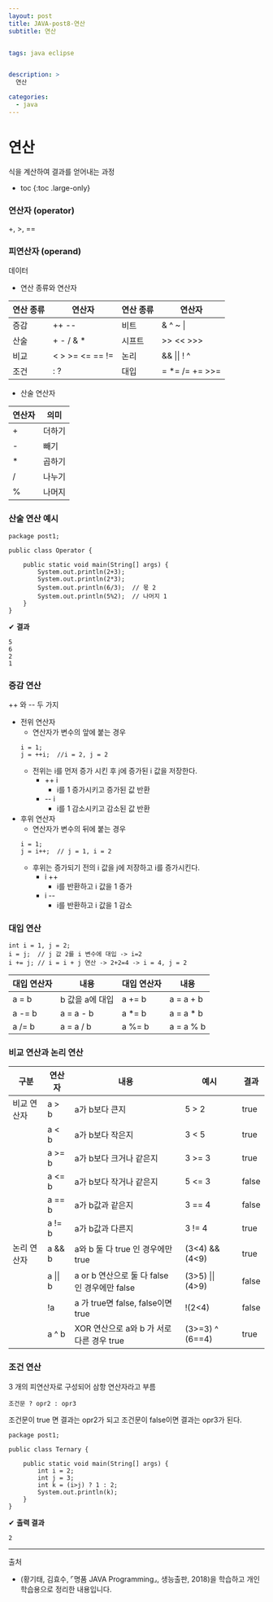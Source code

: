 ```yaml
---
layout: post
title: JAVA-post8-연산
subtitle: 연산


tags: java eclipse


description: >
  연산

categories:
  - java
---
```

# 연산
식을 계산하여 결과를 얻어내는 과정

* toc
{:toc .large-only}

### 연산자 (operator)
+, >, ==
### 피연산자 (operand)
데이터

- 연산 종류와 연산자

|연산 종류|연산자|연산 종류|연산자|
|---|---|---|---|
|증감|++ --|비트|&  ^ ~ \||
|산술|+ - / & *| 시프트 | >> << >>>|
|비교|< > >= <= == != | 논리 | && \|\| ! ^|
|조건| : ? | 대입| = *= /= += >>=|

- 산술 연산자

|연산자|의미|
|---|---|
|+|더하기|
|-|빼기|
|*|곱하기|
|/|나누기|
|%|나머지|

### 산술 연산 예시
~~~
package post1;

public class Operator {

	public static void main(String[] args) {
		System.out.println(2+3);
		System.out.println(2*3);
		System.out.println(6/3);  // 몫 2
		System.out.println(5%2);  // 나머지 1
	}
}
~~~
✔ **결과**
~~~
5
6
2
1
~~~

### 증감 연산
++ 와 -- 두 가지

- 전위 연산자
  - 연산자가 변수의 앞에 붙는 경우
  ~~~
  i = 1;
  j = ++i;  //i = 2, j = 2
  ~~~
  - 전위는 i를 먼저 증가 시킨 후 j에 증가된 i 값을 저장한다.
    - ++ i
      - i를 1 증가시키고 증가된 값 반환
    - -- i
      - i를 1 감소시키고 감소된 값 반환
- 후위 연산자
  - 연산자가 변수의 뒤에 붙는 경우
  ~~~
  i = 1;
  j = i++;  // j = 1, i = 2
  ~~~
  - 후위는 증가되기 전의 i 값을 j에 저장하고 i를 증가시킨다.
    - i ++
      - i를 반환하고 i 값을 1 증가
    - i --
      - i를 반환하고 i 값을 1 감소


### 대입 연산
~~~
int i = 1, j = 2;
i = j;  // j 값 2를 i 변수에 대입 -> i=2
i += j; // i = i + j 연산 -> 2+2=4 -> i = 4, j = 2
~~~

|대입 연산자|내용|대입 연산자|내용|
|---|---|---|---|
|a = b|b 값을 a에 대입|a += b|a = a + b|
|a -= b|a = a - b|a *= b|a = a * b|
|a /= b|a = a / b|a %= b|a = a % b|

### 비교 연산과 논리 연산
|구분|연산자|내용|예시|결과|
|---|---|---|---|---|
|비교 연산자|a > b|a가 b보다 큰지|5 > 2| true|
||a < b| a가 b보다 작은지|3 < 5| true|
||a >= b| a가 b보다 크거나 같은지| 3 >= 3 |true|
||a <= b| a가 b보다 작거나 같은지| 5 <= 3 | false|
||a == b| a가 b값과 같은지 | 3 == 4 | false|
|| a != b| a가 b값과 다른지 | 3 != 4 | true|
|논리 연산자|a && b| a와 b 둘 다 true 인 경우에만 true|(3<4) && (4<9)|true|
|| a \|\| b | a or b 연산으로 둘 다 false 인 경우에만 false |  (3>5) \|\| (4>9) | false|
|| !a | a 가 true면 false, false이면 true| !(2<4) | false|
|| a ^ b | XOR 연산으로 a와 b 가 서로 다른 경우 true | (3>=3) ^ (6==4) | true|

### 조건 연산
3 개의 피연산자로 구성되어 삼항 연산자라고 부름
~~~
조건문 ? opr2 : opr3
~~~
조건문이 true 면 결과는 opr2가 되고 조건문이 false이면 결과는 opr3가 된다.
~~~
package post1;

public class Ternary {

	public static void main(String[] args) {
		int i = 2;
		int j = 3;
		int k = (i>j) ? 1 : 2;
		System.out.println(k);
	}
}
~~~
✔ **출력 결과**
~~~
2
~~~






-----
출처

- (황기태, 김효수, ⌜명품 JAVA Programming⌟, 생능출판, 	2018)을 학습하고 개인 학습용으로 정리한 내용입니다.
